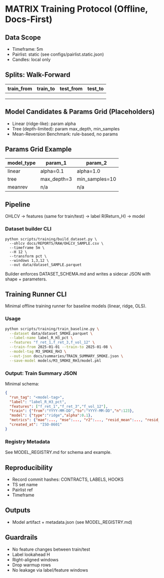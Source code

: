 # MATRIX Training Protocol (Offline, Docs-First)

## Data Scope
- Timeframe: 5m
- Pairlist: static (see configs/pairlist.static.json)
- Candles: local only

## Splits: Walk-Forward
| train_from | train_to | test_from | test_to |
|------------|----------|-----------|---------|
| <PH>       | <PH>     | <PH>      | <PH>    |
| <PH>       | <PH>     | <PH>      | <PH>    |
| <PH>       | <PH>     | <PH>      | <PH>    |

## Model Candidates & Params Grid (Placeholders)
- Linear (ridge-like): param alpha
- Tree (depth-limited): param max_depth, min_samples
- Mean-Reversion Benchmark: rule-based, no params

## Params Grid Example
| model_type | param_1      | param_2      |
|------------|-------------|--------------|
| linear     | alpha=0.1    | alpha=1.0    |
| tree       | max_depth=3  | min_samples=10 |
| meanrev    | n/a          | n/a          |

## Pipeline
OHLCV → features (same for train/test) → label R(Return_H) → model

### Dataset builder CLI
```
python scripts/training/build_dataset.py \
  --ohlcv docs/REPORTS/RAW/OHLCV_SAMPLE.csv \
  --timeframe 5m \
  --H 12 \
  --transform pct \
  --windows 1,3,12 \
  --out data/dataset_SAMPLE.parquet
```
Builder enforces DATASET_SCHEMA.md and writes a sidecar JSON with shape + parameters.

## Training Runner CLI

Minimal offline training runner for baseline models (linear, ridge, OLS).

### Usage
```bash
python scripts/training/train_baseline.py \
  --dataset data/dataset_SMOKE.parquet \
  --label-name label_R_H3_pct \
  --features "f_ret_1,f_ret_3,f_vol_12" \
  --train-from 2025-01-01 --train-to 2025-01-08 \
  --model-tag M3_SMOKE_RH3 \
  --out-json docs/summaries/TRAIN_SUMMARY_SMOKE.json \
  --save-model models/M3_SMOKE_RH3/model.pkl
```

### Output: Train Summary JSON
Minimal schema:
```json
{
  "run_tag": "<model-tag>",
  "label": "label_R_H3_pct",
  "features": ["f_ret_1","f_ret_3","f_vol_12"],
  "train": {"from":"YYYY-MM-DD","to":"YYYY-MM-DD","n":123},
  "model": {"type":"ridge","alpha":0.1},
  "metrics": {"mae":..., "mse":..., "r2":..., "resid_mean":..., "resid_std":...},
  "created_at": "ISO-8601"
}
```

### Registry Metadata
See MODEL_REGISTRY.md for schema and example.

## Reproducibility
- Record commit hashes: CONTRACTS, LABELS, HOOKS
- TS set name
- Pairlist ref
- Timeframe

## Outputs
- Model artifact + metadata.json (see MODEL_REGISTRY.md)

## Guardrails
- No feature changes between train/test
- Label lookahead H
- Right-aligned windows
- Drop warmup rows
- No leakage via label/feature windows
